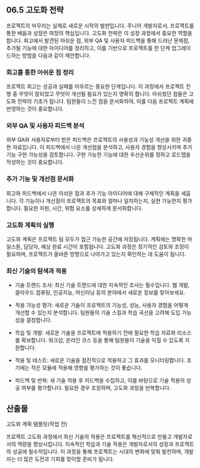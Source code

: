 ## 06.5 고도화 전략

프로젝트의 마무리는 실제로 새로운 시작의 발판입니다. 주니어 개발자로서, 프로젝트를 통한 배움과 성장은 여정의 핵심입니다. 고도화 전략은 이 성장 과정에서 중요한 역할을 합니다. 회고에서 발견된 아쉬운 점, 외부 QA 및 사용자 피드백을 통해 드러난 문제점, 추가될 기능에 대한 아이디어를 정리하고, 이를 기반으로 프로젝트를 한 단계 업그레이드하는 방법을 다음과 같이 제안합니다.

### 회고를 통한 아쉬운 점 정리
프로젝트 회고는 성공과 실패를 아우르는 중요한 단계입니다. 이 과정에서 프로젝트 진행 중 무엇이 잘되었고 무엇이 개선될 필요가 있는지 명확히 합니다. 아쉬웠던 점들은 고도화 전략의 기초가 됩니다. 팀원들이 느낀 점을 문서화하여, 이를 다음 프로젝트 계획에 반영하는 것이 중요합니다.

### 외부 QA 및 사용자 피드백 분석
외부 QA와 사용자로부터 받은 피드백은 프로젝트의 사용성과 기능성 개선을 위한 귀중한 자료입니다. 이 피드백에서 나온 개선점을 분석하고, 사용자 경험을 향상시키며 추가 기능 구현 가능성을 검토합니다. 구현 가능한 기능에 대한 우선순위를 정하고 로드맵을 작성하는 것이 중요합니다.

### 추가 기능 및 개선점 문서화
회고와 피드백에서 나온 아쉬운 점과 추가 기능 아이디어에 대해 구체적인 계획을 세웁니다. 각 기능이나 개선점이 프로젝트의 목표와 얼마나 일치하는지, 실현 가능한지 평가합니다. 필요한 자원, 시간, 위험 요소를 상세하게 문서화합니다.

### 고도화 계획의 실행
고도화 계획은 프로젝트 팀 모두가 접근 가능한 공간에 저장됩니다. 계획에는 명확한 마일스톤, 담당자, 예상 완료 시간이 포함됩니다. 고도화 과정은 정기적인 검토와 조정이 필요하며, 프로젝트가 올바른 방향으로 나아가고 있는지 확인하는 데 도움이 됩니다.

### 최신 기술의 탐색과 적용
- 기술 트렌드 조사: 최신 기술 트렌드에 대한 지속적인 조사는 필수입니다. 웹 개발, 클라우드 컴퓨팅, 인공지능, 머신러닝 등의 분야에서 새로운 정보를 찾아보세요.

- 적용 가능성 평가: 새로운 기술이 프로젝트의 기능성, 성능, 사용자 경험을 어떻게 개선할 수 있는지 분석합니다. 팀원들의 기술 스킬과 학습 곡선을 고려해 도입 가능성을 결정합니다.

- 학습 및 개발: 새로운 기술을 프로젝트에 적용하기 전에 필요한 학습 자료와 리소스를 확보합니다. 워크샵, 온라인 코스 등을 통해 팀원들이 기술을 익힐 수 있도록 지원합니다.

- 적용 및 테스트: 새로운 기술을 점진적으로 적용하고 그 효과를 모니터링합니다. 초기에는 작은 모듈에 적용해 영향을 평가하는 것이 좋습니다.

- 피드백 및 반복: 새 기술 적용 후 피드백을 수집하고, 이를 바탕으로 기술 적용의 성공 여부를 평가합니다. 필요한 경우 조정하며, 고도화 과정을 반복합니다.

## 산출물
고도화 계획 템플릿(작업 전)

프로젝트 고도화 과정에서 최신 기술의 적용은 프로젝트를 혁신적으로 만들고 개발자로서의 역량을 향상시킵니다. 지속적인 학습과 기술 적용은 개발자로서의 성장과 프로젝트의 성공에 필수적입니다. 이 과정을 통해 프로젝트는 시대의 변화에 맞춰 발전하며, 개발자는 더 많은 도전과 기회를 맞이할 준비가 됩니다.
